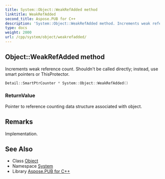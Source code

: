 ```yaml
---
title: System::Object::WeakRefAdded method
linktitle: WeakRefAdded
second_title: Aspose.PUB for C++
description: 'System::Object::WeakRefAdded method. Increments weak reference count. Shouldn''t be called directly; instead, use smart pointers or ThisProtector in C++.'
type: docs
weight: 2000
url: /cpp/system/object/weakrefadded/
---
```

## Object::WeakRefAdded method


Increments weak reference count. Shouldn't be called directly; instead, use smart pointers or ThisProtector.

```cpp
Detail::SmartPtrCounter * System::Object::WeakRefAdded()
```


### ReturnValue

Pointer to reference counting data structure associated with object.
## Remarks


Implementation.

## See Also

* Class [Object](../)
* Namespace [System](../../)
* Library [Aspose.PUB for C++](../../../)

